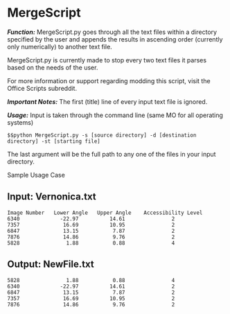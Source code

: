 MergeScript
===========

***Function:*** MergeScript.py goes through all the text files within a directory specified by the user and appends the results in ascending order (currently only numerically) to another text file.

MergeScript.py is currently made to stop every two text files it parses based on the needs of the user.

For more information or support regarding modding this script, visit the Office Scripts subreddit.

***Important Notes:*** The first (title) line of every input text file is ignored.

***Usage:*** Input is taken through the command line (same MO for all operating systems)

	$$python MergeScript.py -s [source directory] -d [destination directory] -st [starting file]

The last argument will be the full path to any one of the files in your input directory.

Sample Usage Case 

Input: Vernonica.txt
--------------------

	Image Number   Lower Angle   Upper Angle    Accessibility Level 
	6340             -22.97          14.61               2
	7357              16.69          10.95               2
	6847              13.15           7.87               2
	7876              14.86           9.76               2
	5828               1.88           0.88               4

Output: NewFile.txt
-------------------
	5828               1.88           0.88               4 
	6340             -22.97          14.61               2
	6847              13.15           7.87               2
	7357              16.69          10.95               2
	7876              14.86           9.76               2
